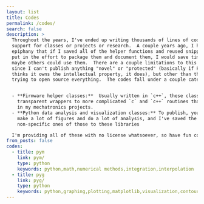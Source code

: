 ```yaml
---
layout: list
title: Codes
permalink: /codes/
search: false
description: >
  Throughout the years, I've ended up writing thousands of lines of code as
  support for classes or projects or research.  A couple years ago, I had the
  epiphany that if I saved all of the helper functions and reused snippets, and
  put in the effort to package them and document them, I would save time, and
  maybe others could use them.  There are a couple limitations to this plan,
  since I can't publish anything "novel" or "protected" (basically if Purdue
  thinks it owns the intellectual property, it does), but other than that, I'm
  trying to open source everything.  The codes fall under a couple categories:


  - **Firmware helper classes:**  Usually written in `c++`, these classes are
    transparent wrappers to more complicated `c` and `c++` routines that help
    in my mechatronics projects.
  - **Python data analysis and visualization classes:** To publish, you need to
    make a lot of figures and do a lot of analysis, and I've saved the
    non-specific ones of those to these libraries

  I'm providing all of these with no license whatsoever, so have fun coding!
from_posts: false
codes:
  - title: pym
    link: pym/
    type: python
    keywords: python,math,numerical methods,integration,interpolation
  - title: pyg
    link: pyg/
    type: python
    keywords: python,graphing,plotting,matplotlib,visualization,contour
---
```

